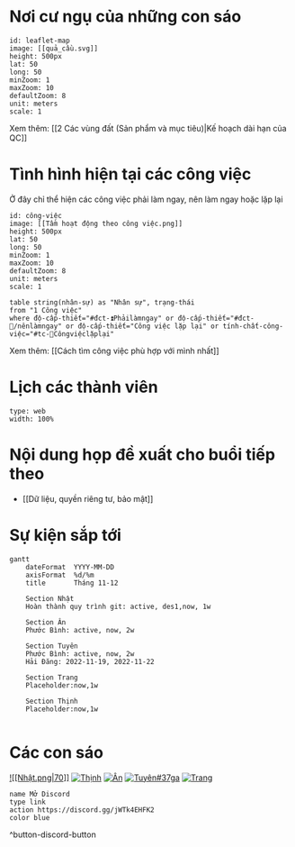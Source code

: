 # Nơi cư ngụ của những con sáo
```leaflet 
id: leaflet-map 
image: [[quả_cầu.svg]]
height: 500px 
lat: 50 
long: 50 
minZoom: 1
maxZoom: 10
defaultZoom: 8
unit: meters
scale: 1
```

Xem thêm: [[2 Các vùng đất (Sản phẩm và mục tiêu)|Kế hoạch dài hạn của QC]]
# Tình hình hiện tại các công việc 
Ở đây chỉ thể hiện các công việc phải làm ngay, nên làm ngay hoặc lặp lại
```leaflet 
id: công-việc
image: [[Tầm hoạt động theo công việc.png]]
height: 500px 
lat: 50 
long: 50 
minZoom: 1
maxZoom: 10
defaultZoom: 8
unit: meters
scale: 1
```

```dataview 
table string(nhân-sự) as "Nhân sự", trạng-thái
from "1 Công việc"
where độ-cấp-thiết="#đct-⏫Phảilàmngay" or độ-cấp-thiết="#đct-🔼/nênlàmngay" or độ-cấp-thiết="Công việc lặp lại" or tính-chất-công-việc="#tc-🔁Côngviệclặplại"  
```
Xem thêm: [[Cách tìm công việc phù hợp với mình nhất]]
# Lịch các thành viên
```gEvent
type: web 
width: 100%
```

# Nội dung họp đề xuất cho buổi tiếp theo
- [[Dữ liệu, quyền riêng tư, bảo mật]]

# Sự kiện sắp tới
```mermaid
gantt
    dateFormat  YYYY-MM-DD
	axisFormat  %d/%m
    title       Tháng 11-12
	
	Section Nhật
	Hoàn thành quy trình git: active, des1,now, 1w
	
	Section Ân
	Phước Bình: active, now, 2w
	
	Section Tuyên
	Phước Bình: active, now, 2w
	Hải Đăng: 2022-11-19, 2022-11-22
	
	Section Trang
	Placeholder:now,1w
	
	Section Thịnh
	Placeholder:now,1w
	
```
# Các con sáo
[![[Nhật.png|70]]](obsidian://open?vault=WorldofSpheres&file=6%20T%E1%BB%95%20ch%E1%BB%A9c%2F62%20Th%C3%A0nh%20vi%C3%AAn%20(Ng%C6%B0%E1%BB%9Di%20ch%C6%A1i)%2FNh%E1%BA%ADt) [![Thịnh](https://ui-avatars.com/api/?background=random&rounded=true&uppercase=false&name=Thịnh)](obsidian://open?vault=WorldofSpheres&file=6%20T%E1%BB%95%20ch%E1%BB%A9c%2F62%20Th%C3%A0nh%20vi%C3%AAn%20(Ng%C6%B0%E1%BB%9Di%20ch%C6%A1i)%2FTh%E1%BB%8Bnh) [![Ân](https://ui-avatars.com/api/?background=random&rounded=true&uppercase=false&name=Ân)](obsidian://open?vault=WorldofSpheres&file=6%20T%E1%BB%95%20ch%E1%BB%A9c%2F62%20Th%C3%A0nh%20vi%C3%AAn%20(Ng%C6%B0%E1%BB%9Di%20ch%C6%A1i)%2F%C3%82n) [![Tuyên#37ga](https://ui-avatars.com/api/?background=random&rounded=true&uppercase=false&name=Tuyên)](obsidian://open?vault=WorldofSpheres&file=6%20T%E1%BB%95%20ch%E1%BB%A9c%2F62%20Th%C3%A0nh%20vi%C3%AAn%20(Ng%C6%B0%E1%BB%9Di%20ch%C6%A1i)%2FTuy%C3%AAn) [![Trang](https://ui-avatars.com/api/?background=random&rounded=true&uppercase=false&name=Trang)](obsidian://open?vault=WorldofSpheres&file=6%20T%E1%BB%95%20ch%E1%BB%A9c%2F62%20Th%C3%A0nh%20vi%C3%AAn%20(Ng%C6%B0%E1%BB%9Di%20ch%C6%A1i)%2FTrang%20(Chu%E1%BB%91i)) 

```button
name Mở Discord
type link
action https://discord.gg/jWTk4EHFK2
color blue
```
^button-discord-button